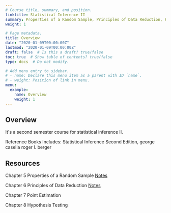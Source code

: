 ```yaml
---
# Course title, summary, and position.
linktitle: Statistical Inference II
summary: Properties of a Random Sample, Principles of Data Reduction, Point Estimation, and Hypothesis Testing
weight: 1

# Page metadata.
title: Overview
date: "2020-01-09T00:00:00Z"
lastmod: "2020-01-09T00:00:00Z"
draft: false  # Is this a draft? true/false
toc: true  # Show table of contents? true/false
type: docs  # Do not modify.

# Add menu entry to sidebar.
# - name: Declare this menu item as a parent with ID `name`.
# - weight: Position of link in menu.
menu:
  example:
    name: Overview
    weight: 1
---
```


## Overview


It's a second semester course for statistical inference II.

Reference Books Includes: Statistical Inference Second Edition, george casella roger l. berger

## Resources

Chapter 5 Properties of a Random Sample [Notes](./chapter5.pdf)

Chapter 6 Principles of Data Reduction [Notes](./chapter6.pdf)

Chapter 7 Point Estimation

Chapter 8 Hypothesis Testing
